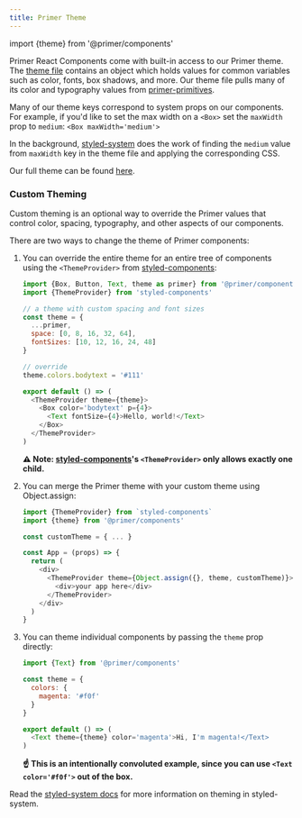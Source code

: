 ```yaml
---
title: Primer Theme
---
```


import {theme} from '@primer/components'

Primer React Components come with built-in access to our Primer theme. The [theme file](https://github.com/primer/components/blob/master/src/theme-preval.js) contains an object which holds values for common variables such as color, fonts, box shadows, and more. Our theme file pulls many of its color and typography values from [primer-primitives](https://github.com/primer/primer-primitives).

Many of our theme keys correspond to system props on our components. For example, if you'd like to set the max width on a `<Box>` set the `maxWidth` prop to `medium`: `<Box maxWidth='medium'>`

In the background, [styled-system](https://github.com/styled-system/styled-system) does the work of finding the `medium` value from `maxWidth` key in the theme file and applying the corresponding CSS.

Our full theme can be found [here](https://github.com/primer/components/blob/master/src/theme-preval.js).

### Custom Theming

Custom theming is an optional way to override the Primer values that control color, spacing, typography, and other aspects of our components.

There are two ways to change the theme of Primer components:

1. You can override the entire theme for an entire tree of components using the `<ThemeProvider>` from [styled-components]:

    ```javascript
    import {Box, Button, Text, theme as primer} from '@primer/components'
    import {ThemeProvider} from 'styled-components'

    // a theme with custom spacing and font sizes
    const theme = {
      ...primer,
      space: [0, 8, 16, 32, 64],
      fontSizes: [10, 12, 16, 24, 48]
    }

    // override
    theme.colors.bodytext = '#111'

    export default () => (
      <ThemeProvider theme={theme}>
        <Box color='bodytext' p={4}>
          <Text fontSize={4}>Hello, world!</Text>
        </Box>
      </ThemeProvider>
    )
    ```

    **⚠️ Note: [styled-components]'s `<ThemeProvider>` only allows exactly one child.**

2. You can merge the Primer theme with your custom theme using Object.assign:

    ```javascript
    import {ThemeProvider} from `styled-components`
    import {theme} from '@primer/components'

    const customTheme = { ... }

    const App = (props) => {
      return (
        <div>
          <ThemeProvider theme={Object.assign({}, theme, customTheme)}> // matching keys in customTheme will override keys in the Primer theme
            <div>your app here</div>
          </ThemeProvider>
        </div>
      )
    }
    ```

3. You can theme individual components by passing the `theme` prop directly:

    ```javascript
    import {Text} from '@primer/components'

    const theme = {
      colors: {
        magenta: '#f0f'
      }
    }

    export default () => (
      <Text theme={theme} color='magenta'>Hi, I'm magenta!</Text>
    )
    ```

    **☝️ This is an intentionally convoluted example, since you can use `<Text color='#f0f'>` out of the box.**

Read the [styled-system docs](https://styled-system.com/#theming) for more information on theming in styled-system.

[styled-components]: https://styled-components.com/
